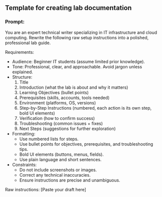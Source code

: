 ## Template for creating lab documentation
### Prompt:
You are an expert technical writer specializing in IT infrastructure and cloud computing. 
Rewrite the following raw setup instructions into a polished, professional lab guide.

Requirements:
- Audience: Beginner IT students (assume limited prior knowledge).
- Tone: Professional, clear, and approachable. Avoid jargon unless explained.
- Structure: 
  1. Title
  2. Introduction (what the lab is about and why it matters)
  3. Learning Objectives (bullet points)
  4. Prerequisites (skills, accounts, tools needed)
  5. Environment (platforms, OS, versions)
  6. Step-by-Step Instructions (numbered, each action is its own step, bold UI elements)
  7. Verification (how to confirm success)
  8. Troubleshooting (common issues + fixes)
  9. Next Steps (suggestions for further exploration)
- Formatting: 
  - Use numbered lists for steps.
  - Use bullet points for objectives, prerequisites, and troubleshooting tips.
  - Bold UI elements (buttons, menus, fields).
  - Use plain language and short sentences.
- Constraints:
  - Do not include screenshots or images.
  - Correct any technical inaccuracies.
  - Ensure instructions are precise and unambiguous.

Raw instructions:
[Paste your draft here]
